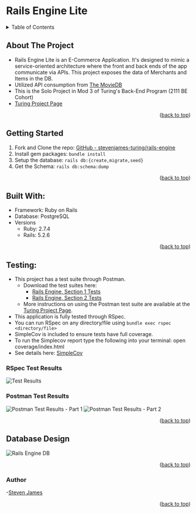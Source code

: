 <div id="top"></div>

# Rails Engine Lite

<!-- TABLE OF CONTENTS -->
<details>
  <summary>Table of Contents</summary>
  <ol>
    <li><a href="#about-the-project">About The Project</a></li>
    <li><a href="#getting-started">Getting Started</a></li>
    <li><a href="#built-with">Built With</a></li>
    <li>
      <a href="#testing">Testing</a>
      <ul>
        <li><a href="#rspec-test-results">RSpec Test Results</a></li>
        <li><a href="#postman-test-results">Postman Test Results</a></li>
      </ul>
    </li>
    <li><a href="#database-design">Database Design</a></li>
  </ol>
</details>

## About The Project

- Rails Engine Lite is an E-Commerce Application. It's designed to mimic a service-oriented architecture where the front and back ends of the app communicate via APIs. This project exposes the data of Merchants and Items in the DB. 
- Utilized API consumption from [The MovieDB](https://www.themoviedb.org/)
- This is the Solo Project in Mod 3 of Turing's Back-End Program (2111 BE Cohort)
- [Turing Project Page](https://backend.turing.edu/module3/projects/rails_engine_lite/)
<p align="right">(<a href="#top">back to top</a>)</p>

## Getting Started

1. Fork and Clone the repo: [GitHub - stevenjames-turing/rails-engine](https://github.com/stevenjames-turing/rails-engine)
2. Install gem packages: `bundle install`
3. Setup the database: `rails db:{create,migrate,seed}`
4. Get the Schema: `rails db:schema:dump`
<p align="right">(<a href="#top">back to top</a>)</p>

## Built With:

- Framework: Ruby on Rails
- Database: PostgreSQL
- Versions
  - Ruby: 2.7.4
  - Rails: 5.2.6
<p align="right">(<a href="#top">back to top</a>)</p>

## Testing:

  - This project has a test suite through Postman. 
    - Download the test suites here: 
      - [Rails Engine, Section 1 Tests](https://backend.turing.edu/module3/projects/rails_engine_lite/RailsEngineSection1.postman_collection.json)
      - [Rails Engine, Section 2 Tests](https://backend.turing.edu/module3/projects/rails_engine_lite/RailsEngineSection2.postman_collection.json)
    - More instructions on using the Postman test suite are available at the [Turing Project Page](https://backend.turing.edu/module3/projects/rails_engine_lite/). 
  - This application is fully tested through RSpec. 
  - You can run RSpec on any directory/file using `bundle exec rspec <directory/file>`
  - SimpleCov is included to ensure tests have full coverage.
  - To run the Simplecov report type the following into your terminal: open coverage/index.html
  - See details here: [SimpleCov](https://github.com/simplecov-ruby/simplecov)
  
  ### RSpec Test Results

  ![Test Results](https://user-images.githubusercontent.com/91357724/161151501-748c3870-c1fa-40b2-b01a-b507e1e2a3ac.png)
  
  ### Postman Test Results 
  
  ![Postman Test Results - Part 1](https://user-images.githubusercontent.com/91357724/161151837-2da73693-c3e0-496b-96a1-03eddd91b09e.png)
  ![Postman Test Results - Part 2](https://user-images.githubusercontent.com/91357724/161151851-bded8a9c-ade3-4ada-8b21-ad9a241168dd.png)
  

<p align="right">(<a href="#top">back to top</a>)</p>

## Database Design

![Rails Engine DB](https://user-images.githubusercontent.com/91357724/161107763-9a2af099-b49d-4ade-ae2e-8298c898b4d4.png)
<p align="right">(<a href="#top">back to top</a>)</p>

### Author
   -[Steven James](https://github.com/stevenjames-turing)<br>
<p align="right">(<a href="#top">back to top</a>)</p>

